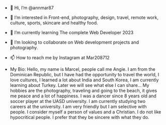 - 👋 Hi, I’m @annmar87
- 👀 I’m interested in Front-end, photography, design, travel, remote work, culture, sports, skincare and healthy food. 
- 🌱 I’m currently learning The complete Web Developer 2023
- 💞️ I’m looking to collaborate on Web development projects and photography.
- 📫 How to reach me by Instagram at Mar208712

- My Bio: Hello, my name is Marcel, people call me Angie. I am from the Dominican Republic, but I have had the opportunity to travel the world, I love cultures, I learned a lot about India and South Korea, I am currently learning about Turkey. Later we will see what else I can share...
My hobbies are the photography, traveling and going to the beach, it gives me peace and a lot of happiness.
I was a dancer since 8 years old and soccer player at the UASD university.
I am currently studying two careers at the university.
I am very friendly but I am selective with people.
I consider myself a person of values and a Christian. I do not like hypocritical people. I prefer that they be sincere with what they do.
<!---
annmar87/annmar87 is a ✨ special ✨ repository because its `README.md` (this file) appears on your GitHub profile.
You can click the Preview link to take a look at your changes.
--->
